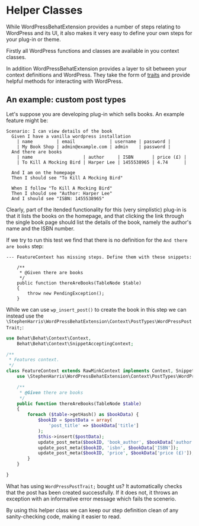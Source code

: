 # Helper Classes

While WordPressBehatExtension provides a number of steps relating to WordPress and its UI, it also makes it very easy to define your own steps for your plug-in or theme.

Firstly all WordPress functions and classes are available in you context classes.

In addition WordPressBehatExtension provides a layer to sit between your context definitions and WordPress. They take the form of [traits](http://php.net/manual/en/language.oop5.traits.php) and provide helpful methods for interacting with WordPress.


## An example: custom post types

Let's suppose you are developing plug-in which sells books. An example feature might be:

    Scenario: I can view details of the book
      Given I have a vanilla wordpress installation
        | name         | email             | username | password |
        | My Book Shop | admin@example.com | admin    | password |
      And there are books
        | name                   | author     | ISBN       | price (£) |
        | To Kill A Mocking Bird | Harper Lee | 1455538965 | 4.74      |
    
      And I am on the homepage
      Then I should see "To Kill A Mocking Bird"
    
      When I follow "To Kill A Mocking Bird"
      Then I should see "Author: Harper Lee"
      And I should see "ISBN: 1455538965"
    

Clearly, part of the itended functionality for this (very simplistic) plug-in is that it lists the books on the homepage, and that clicking the link through the single book page should list the details of the book, namely the author's name and the ISBN number.

If we try to run this test we find that there is no definition for the `And there are books` step:

```
--- FeatureContext has missing steps. Define them with these snippets:

    /**
     * @Given there are books
     */
    public function thereAreBooks(TableNode $table)
    {
        throw new PendingException();
    }
```

While we can use `wp_insert_post()` to create the book in this step we can instead use the `\StephenHarris\WordPressBehatExtension\Context\PostTypes\WordPressPostTrait;`:


```php
use Behat\Behat\Context\Context,
    Behat\Behat\Context\SnippetAcceptingContext;

/**
 * Features context.
 */
class FeatureContext extends RawMinkContext implements Context, SnippetAcceptingContext {
    use \StephenHarris\WordPressBehatExtension\Context\PostTypes\WordPressPostTrait;

    /**
     * @Given there are books
     */
    public function thereAreBooks(TableNode $table)
    {
        foreach ($table->getHash() as $bookData) {
            $bookID = $postData = array(
                'post_title' => $bookData['title']
            );
            $this->insert($postData);
            update_post_meta($bookID, 'book_author', $bookData['author']);
            update_post_meta($bookID, 'isbn', $bookData['ISBN']);
            update_post_meta($bookID, 'price', $bookData['price (£)']);
        }
    }

}
```

What has using `WordPressPostTrait;` bought us? It automatically checks that the post has been created successfully. If it does not, it throws an exception with an informative error message which fails the scenerio. 

By using this helper class we can keep our step definition clean of any sanity-checking code, making it easier to read.
